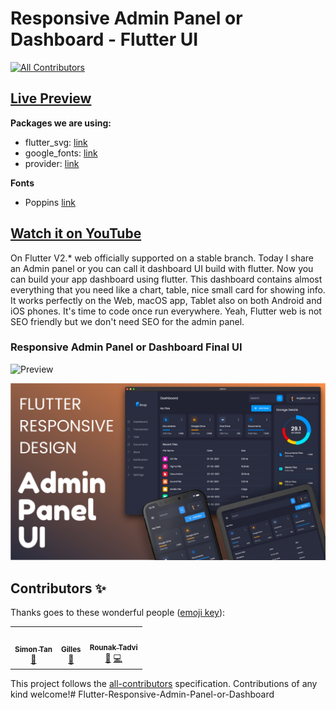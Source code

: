 # Responsive Admin Panel or Dashboard - Flutter UI
<!-- ALL-CONTRIBUTORS-BADGE:START - Do not remove or modify this section -->
[![All Contributors](https://img.shields.io/badge/all_contributors-3-orange.svg?style=flat-square)](#contributors-)
<!-- ALL-CONTRIBUTORS-BADGE:END -->

## [Live Preview](https://abuanwar072.github.io/Flutter-Responsive-Admin-Panel-or-Dashboard/#/)

**Packages we are using:**

- flutter_svg: [link](https://pub.dev/packages/flutter_svg)
- google_fonts: [link](https://pub.dev/packages/google_fonts)
- provider: [link](https://pub.dev/packages/provider)

**Fonts**

- Poppins [link](https://fonts.google.com/specimen/Poppins)

## [Watch it on YouTube](https://youtu.be/_uOgXpEHNbc)

On Flutter V2.* web officially supported on a stable branch. Today I share an Admin panel or you can call it dashboard UI build with flutter.  Now you can build your app dashboard using flutter. This dashboard contains almost everything that you need like a chart, table, nice small card for showing info. 
It works perfectly on the Web, macOS app, Tablet also on both Android and iOS phones. It's time to code once run everywhere. Yeah, Flutter web is not SEO friendly but we don't need SEO for the admin panel.

### Responsive Admin Panel or Dashboard Final UI

![Preview](/gif.gif)

![App UI](/ui.png)

## Contributors ✨

Thanks goes to these wonderful people ([emoji key](https://allcontributors.org/docs/en/emoji-key)):

<!-- ALL-CONTRIBUTORS-LIST:START - Do not remove or modify this section -->
<!-- prettier-ignore-start -->
<!-- markdownlint-disable -->
<table>
  <tr>
    <td align="center"><a href="https://github.com/simon1tan"><img src="https://avatars.githubusercontent.com/u/1250858?v=4?s=100" width="100px;" alt=""/><br /><sub><b>Simon Tan</b></sub></a><br /><a href="https://github.com/abuanwar072/Flutter-Responsive-Admin-Panel-or-Dashboard/issues?q=author%3Asimon1tan" title="Bug reports">🐛</a></td>
    <td align="center"><a href="https://github.com/gillescoolen"><img src="https://avatars.githubusercontent.com/u/31668393?v=4?s=100" width="100px;" alt=""/><br /><sub><b>Gilles</b></sub></a><br /><a href="https://github.com/abuanwar072/Flutter-Responsive-Admin-Panel-or-Dashboard/issues?q=author%3Agillescoolen" title="Bug reports">🐛</a></td>
    <td align="center"><a href="https://github.com/RounakTadvi"><img src="https://avatars.githubusercontent.com/u/38634459?v=4?s=100" width="100px;" alt=""/><br /><sub><b>Rounak Tadvi</b></sub></a><br /><a href="#maintenance-RounakTadvi" title="Maintenance">🚧</a> <a href="https://github.com/abuanwar072/Flutter-Responsive-Admin-Panel-or-Dashboard/commits?author=RounakTadvi" title="Code">💻</a></td>    
  </tr>
</table>

<!-- markdownlint-restore -->
<!-- prettier-ignore-end -->

<!-- ALL-CONTRIBUTORS-LIST:END -->

This project follows the [all-contributors](https://github.com/all-contributors/all-contributors) specification. Contributions of any kind welcome!#   F l u t t e r - R e s p o n s i v e - A d m i n - P a n e l - o r - D a s h b o a r d 
 
 